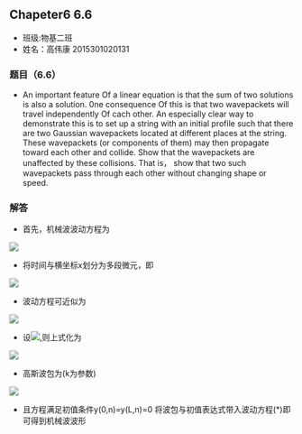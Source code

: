 ## Chapeter6 6.6

* 班级:物基二班
* 姓名：高伟康 2015301020131

### 题目（6.6）
*  An important feature Of a linear equation is that the sum of two solutions is also a solution. 0ne consequence Of 
this is that two wavepackets will travel independently Of cach other. An especially clear way to demonstrate this is
to set up a string with an initial profile such that there are two Gaussian wavepackets located at different places at
the string. These wavepackets (or components of them) may then propagate toward each other and collide. Show that the 
wavepackets are unaffected by these collisions. That is， show that two such wavepackets pass through each other without
changing shape or speed. 

### 解答
* 首先，机械波波动方程为
<img src="http://latex.codecogs.com/gif.latex?\frac{\partial\,^{2}y}{\partial\,t^{2}}=c^{2}\frac{\partial\,^{2}y}{\partial\,x^{2}}">

* 将时间与横坐标x划分为多段微元，即
<img src="http://latex.codecogs.com/gif.latex?x=i\Delta\,x,\,t=n\Delta\,t">

* 波动方程可近似为
<img src="http://latex.codecogs.com/gif.latex?\frac{y(i,n+1)+y(i,n-1)-2y(i,n)}{(\Delta\,t)^{2}}\approx\,c^{2}[\frac{y(i+1,n)+y(i-1,n)-2y(i,n)}{(\Delta\,x)^{2}}]">

* 设<img src="http://latex.codecogs.com/gif.latex?r=c\frac{\Delta\,t}{\Delta\,x}">,则上式化为
<img src="http://latex.codecogs.com/gif.latex?y(i,n+1)=2[1-r^{2}]y(i,n)-y(i,n-1)+r^{2}[y(i+1,n)+y(i-1,n)]\,\,\,\,\,\,\,\,\,\,\,(*)">  

* 高斯波包为(k为参数)
<img src="http://latex.codecogs.com/gif.latex?y_{0}(x)=e^{-k(x-x_{0})^{2}}">

* 且方程满足初值条件y(0,n)=y(L,n)=0
将波包与初值表达式带入波动方程(*)即可得到机械波波形
